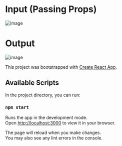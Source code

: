 # Input (Passing Props)

![image](https://user-images.githubusercontent.com/54526101/227847604-fb31057b-f598-4e75-a6a6-5a39c286d34c.png)



# Output 

![image](https://user-images.githubusercontent.com/54526101/227704979-f0dc3874-4984-4f07-a8ee-c12983eff396.png)

This project was bootstrapped with [Create React App](https://github.com/facebook/create-react-app).

## Available Scripts

In the project directory, you can run:

### `npm start`

Runs the app in the development mode.\
Open [http://localhost:3000](http://localhost:3000) to view it in your browser.

The page will reload when you make changes.\
You may also see any lint errors in the console.

